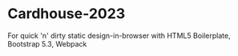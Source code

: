 # Cardhouse-2023
For quick 'n' dirty static design-in-browser with HTML5 Boilerplate, Bootstrap 5.3, Webpack
